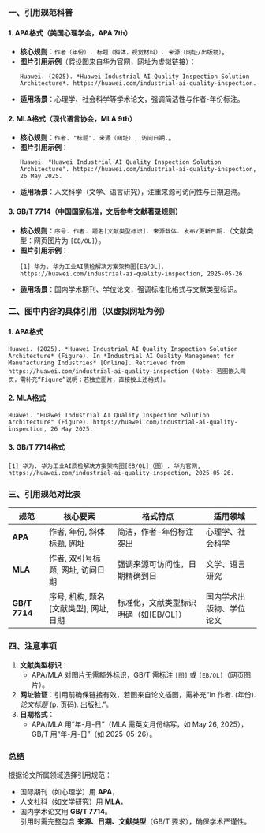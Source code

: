 
### 一、引用规范科普

#### 1. **APA格式（美国心理学会，APA 7th）**  
- **核心规则**：`作者（年份）. 标题（斜体，视觉材料）. 来源（网址/出版物）`。  
- **图片引用示例**（假设图来自华为官网，网址为虚拟链接）：  
  ```  
  Huawei. (2025). *Huawei Industrial AI Quality Inspection Solution Architecture*. https://huawei.com/industrial-ai-quality-inspection.  
  ```  
- **适用场景**：心理学、社会科学等学术论文，强调简洁性与作者-年份标注。  


#### 2. **MLA格式（现代语言协会，MLA 9th）**  
- **核心规则**：`作者. "标题". 来源（网址）, 访问日期.`。  
- **图片引用示例**：  
  ```  
  Huawei. "Huawei Industrial AI Quality Inspection Solution Architecture". https://huawei.com/industrial-ai-quality-inspection, 26 May 2025.  
  ```  
- **适用场景**：人文科学（文学、语言研究），注重来源可访问性与日期追溯。  


#### 3. **GB/T 7714（中国国家标准，文后参考文献著录规则）**  
- **核心规则**：`序号. 作者. 题名[文献类型标识]. 来源载体. 发布/更新日期.`（文献类型：网页图片为 `[EB/OL]`）。  
- **图片引用示例**：  
  ```  
  [1] 华为. 华为工业AI质检解决方案架构图[EB/OL]. https://huawei.com/industrial-ai-quality-inspection, 2025-05-26.  
  ```  
- **适用场景**：国内学术期刊、学位论文，强调标准化格式与文献类型标识。  


### 二、图中内容的具体引用（以虚拟网址为例）

#### 1. **APA格式**  
```  
Huawei. (2025). *Huawei Industrial AI Quality Inspection Solution Architecture* (Figure). In *Industrial AI Quality Management for Manufacturing Industries* [Online]. Retrieved from https://huawei.com/industrial-ai-quality-inspection (Note: 若图嵌入网页，需补充“Figure”说明；若独立图片，直接按上述格式)。  
```  

#### 2. **MLA格式**  
```  
Huawei. "Huawei Industrial AI Quality Inspection Solution Architecture" (Figure). https://huawei.com/industrial-ai-quality-inspection, 26 May 2025.  
```  

#### 3. **GB/T 7714格式**  
```  
[1] 华为. 华为工业AI质检解决方案架构图[EB/OL]（图）. 华为官网, https://huawei.com/industrial-ai-quality-inspection, 2025-05-26.  
```  


### 三、引用规范对比表

| **规范**       | **核心要素**                          | **格式特点**                     | **适用领域**               |  
|----------------|-----------------------------------|--------------------------------|-------------------------|  
| **APA**        | 作者, 年份, 斜体标题, 网址             | 简洁，作者-年份标注突出            | 心理学、社会科学           |  
| **MLA**        | 作者, 双引号标题, 网址, 访问日期         | 强调来源可访问性，日期精确到日        | 文学、语言研究             |  
| **GB/T 7714**  | 序号, 机构, 题名[文献类型], 网址, 日期   | 标准化，文献类型标识明确（如[EB/OL]） | 国内学术出版物、学位论文     |  


### 四、注意事项  
1. **文献类型标识**：  
   - APA/MLA 对图片无需额外标识，GB/T 需标注 `[图]` 或 `[EB/OL]`（网页图片）。  
2. **网址验证**：引用前确保链接有效，若图来自论文插图，需补充“In 作者. (年份). *论文标题* (p. 页码). 出版社.”。  
3. **日期格式**：  
   - APA/MLA 用“年-月-日”（MLA 需英文月份缩写，如 May 26, 2025），GB/T 用“年-月-日”（如 2025-05-26）。  


### 总结  
根据论文所属领域选择引用规范：  
- 国际期刊（如心理学）用 **APA**，  
- 人文社科（如文学研究）用 **MLA**，  
- 国内学术论文用 **GB/T 7714**。  
引用时需完整包含 **来源、日期、文献类型**（GB/T 要求），确保学术严谨性。